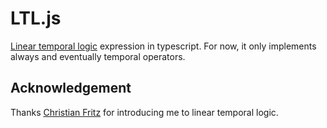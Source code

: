 # LTL.js

[Linear temporal logic](https://en.wikipedia.org/wiki/Linear_temporal_logic) expression in typescript.
For now, it only implements always and eventually temporal operators.

## Acknowledgement

Thanks [Christian Fritz](https://github.com/chfritz) for introducing me to linear temporal logic.
